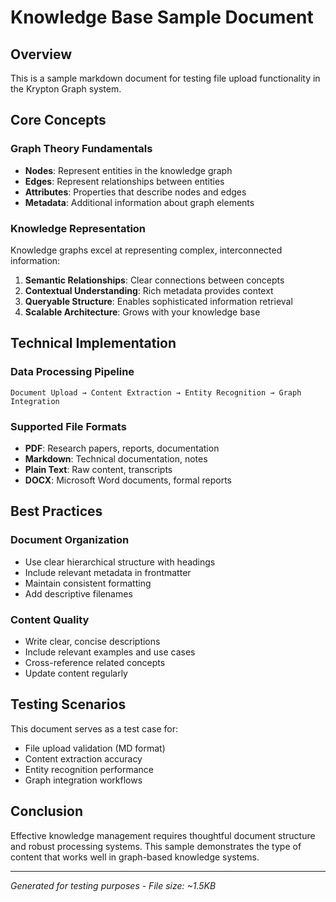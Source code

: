# Knowledge Base Sample Document

## Overview
This is a sample markdown document for testing file upload functionality in the Krypton Graph system.

## Core Concepts

### Graph Theory Fundamentals
- **Nodes**: Represent entities in the knowledge graph
- **Edges**: Represent relationships between entities
- **Attributes**: Properties that describe nodes and edges
- **Metadata**: Additional information about graph elements

### Knowledge Representation
Knowledge graphs excel at representing complex, interconnected information:

1. **Semantic Relationships**: Clear connections between concepts
2. **Contextual Understanding**: Rich metadata provides context
3. **Queryable Structure**: Enables sophisticated information retrieval
4. **Scalable Architecture**: Grows with your knowledge base

## Technical Implementation

### Data Processing Pipeline
```
Document Upload → Content Extraction → Entity Recognition → Graph Integration
```

### Supported File Formats
- **PDF**: Research papers, reports, documentation
- **Markdown**: Technical documentation, notes
- **Plain Text**: Raw content, transcripts
- **DOCX**: Microsoft Word documents, formal reports

## Best Practices

### Document Organization
- Use clear hierarchical structure with headings
- Include relevant metadata in frontmatter
- Maintain consistent formatting
- Add descriptive filenames

### Content Quality
- Write clear, concise descriptions
- Include relevant examples and use cases
- Cross-reference related concepts
- Update content regularly

## Testing Scenarios

This document serves as a test case for:
- File upload validation (MD format)
- Content extraction accuracy
- Entity recognition performance
- Graph integration workflows

## Conclusion

Effective knowledge management requires thoughtful document structure and robust processing systems. This sample demonstrates the type of content that works well in graph-based knowledge systems.

---
*Generated for testing purposes - File size: ~1.5KB*